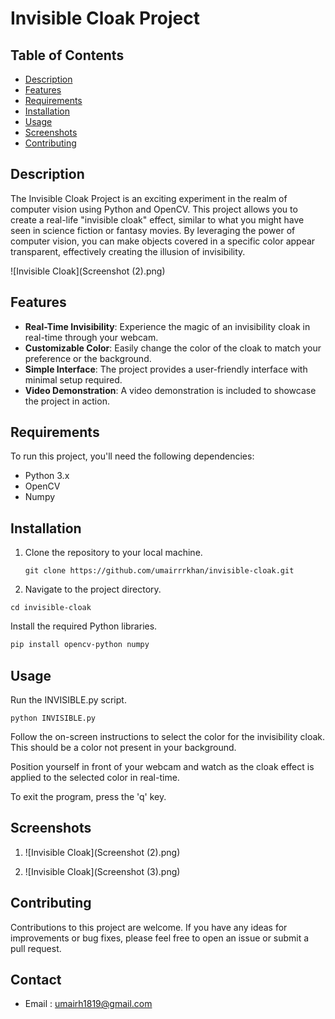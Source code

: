 # Invisible Cloak Project

## Table of Contents
- [Description](#description)
- [Features](#features)
- [Requirements](#requirements)
- [Installation](#installation)
- [Usage](#usage)
- [Screenshots](#screenshots)
- [Contributing](#contributing)

## Description
The Invisible Cloak Project is an exciting experiment in the realm of computer vision using Python and OpenCV. This project allows you to create a real-life "invisible cloak" effect, similar to what you might have seen in science fiction or fantasy movies. By leveraging the power of computer vision, you can make objects covered in a specific color appear transparent, effectively creating the illusion of invisibility.

![Invisible Cloak](Screenshot (2).png)

## Features
- **Real-Time Invisibility**: Experience the magic of an invisibility cloak in real-time through your webcam.
- **Customizable Color**: Easily change the color of the cloak to match your preference or the background.
- **Simple Interface**: The project provides a user-friendly interface with minimal setup required.
- **Video Demonstration**: A video demonstration is included to showcase the project in action.

## Requirements
To run this project, you'll need the following dependencies:
- Python 3.x
- OpenCV
- Numpy

## Installation
1. Clone the repository to your local machine.
   ```shell
   git clone https://github.com/umairrrkhan/invisible-cloak.git
   ```
   
2) Navigate to the project directory.

```
cd invisible-cloak
```

Install the required Python libraries.

```bash
pip install opencv-python numpy
```

## Usage

Run the INVISIBLE.py script.

```shell
python INVISIBLE.py
```

Follow the on-screen instructions to select the color for the invisibility cloak. This should be a color not present in your background.

Position yourself in front of your webcam and watch as the cloak effect is applied to the selected color in real-time.

To exit the program, press the 'q' key.

## Screenshots

1)  ![Invisible Cloak](Screenshot (2).png)

2)  ![Invisible Cloak](Screenshot (3).png)

## Contributing

Contributions to this project are welcome. If you have any ideas for improvements or bug fixes, please feel free to open an issue or submit a pull request.

## Contact

- Email : umairh1819@gmail.com
